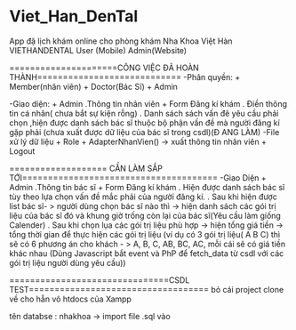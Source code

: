 # Viet_Han_DenTal
App đặ lịch khám online cho phòng khám Nha Khoa Việt Hàn VIETHANDENTAL
User (Mobile)
Admin(Website)


=====================CÔNG VIỆC ĐÃ HOÀN THÀNH============================
-Phân quyền:
	+ Member(nhân viên)
	+ Doctor(Bác Sĩ)
	+ Admin
	
-Giao diện:
	+ Admin
		.Thông tin nhân viên
	+ Form Đăng kí khám
		. Điền thông tin cá nhân( chưa bắt sự kiện rỗng)
		. Danh sách sách vấn đê yêu cầu phải chọn ,hiện được danh sách bác sĩ thuộc bộ phận vấn đề mà người đăng kí gặp phải	(chưa xuất được dữ liệu của bác sĩ trong csdl)(Đ ANG LÀM)
-File xử lý dữ liệu
	+ Role
	+ AdapterNhanVien() -> xuất thông tin nhân viên
	+ Logout

=================== CẦN LÀM SẮP TỚI======================================
-Giao Diện
	+ Admin
		.Thông tin bác sĩ
	+ Form Đăng kí khám
		. Hiện được danh sách bác sĩ tùy theo lựa chọn vấn đề mắc phải của người đăng kí.
		. Sau khi hiện được list bác sĩ- > người dùng chọn bác sĩ nào thì -> hiện danh sách các gói trị liệu của bác sĩ đó và khung giờ trống còn lại của bác sĩ(Yêu cầu làm giống Calender)
		. Sau khi chọn lụa các gói trị liệu phù hợp -> hiện tổng giá tiền -> tổng thời gian để thực hiện các gói trị liệu (ví dụ có  3 gói trị liệu( A B C) thì sẽ có 6 phương án cho khách - > A, B, C, AB, BC, AC, mỗi cái sẽ có giá tiền khác nhau (Dùng Javascript bắt event và PhP để fetch_data từ csdl với các gói trị liệu người dùng yêu cầu))

===============================CSDL TEST===================================
bỏ cái project clone về cho hẵn vô htdocs của Xampp 

tên databse : nhakhoa -> import file .sql vào 
